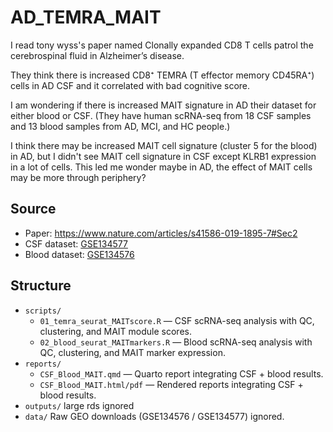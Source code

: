# AD_TEMRA_MAIT

I read tony wyss's paper named Clonally expanded CD8 T cells patrol the cerebrospinal fluid in Alzheimer’s disease.

They think there is increased CD8⁺ TEMRA (T effector memory CD45RA⁺) cells in AD CSF and it correlated with bad cognitive score.

I am wondering if there is increased MAIT signature in AD their dataset for either blood or CSF. (They have human scRNA-seq from 18 CSF samples and 13 blood samples from AD, MCI, and HC people.)

I think there may be increased MAIT cell signature (cluster 5 for the blood) in AD, but I didn't see MAIT cell signature in CSF except KLRB1 expression in a lot of cells. This led me wonder maybe in AD, the effect of MAIT cells may be more through periphery? 

## Source
- Paper: https://www.nature.com/articles/s41586-019-1895-7#Sec2
- CSF dataset: [GSE134577](https://www.ncbi.nlm.nih.gov/geo/query/acc.cgi?acc=GSE134577)
- Blood dataset: [GSE134576](https://www.ncbi.nlm.nih.gov/geo/query/acc.cgi?acc=GSE134576)

## Structure
- `scripts/`
  - `01_temra_seurat_MAITscore.R` — CSF scRNA-seq analysis with QC, clustering, and MAIT module scores.
  - `02_blood_seurat_MAITmarkers.R` — Blood scRNA-seq analysis with QC, clustering, and MAIT marker expression.
- `reports/`
  - `CSF_Blood_MAIT.qmd` — Quarto report integrating CSF + blood results.
  - `CSF_Blood_MAIT.html/pdf` — Rendered reports integrating CSF + blood results.
- `outputs/` large rds ignored
- `data/` Raw GEO downloads (GSE134576 / GSE134577) ignored.






